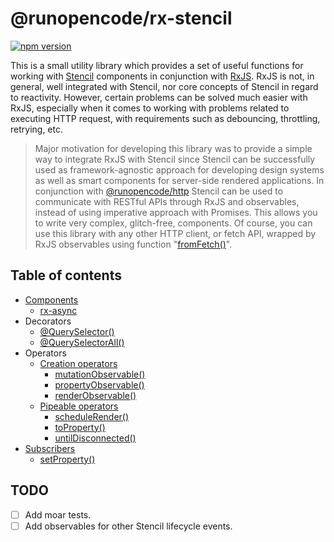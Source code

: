 # @runopencode/rx-stencil

[![npm version](https://badge.fury.io/js/@runopencode%2Frx-stencil.svg)](https://badge.fury.io/js/@runopencode%2Frx-stencil)

This is a small utility library which provides a set of useful functions for working
with [Stencil](https://stenciljs.com) components in conjunction with [RxJS](https://rxjs.dev). RxJS is not, in general,
well integrated with Stencil, nor core concepts of Stencil in regard to reactivity. However, certain problems can be
solved much easier with RxJS, especially when it comes to working with problems related to executing HTTP request,
with requirements such as debouncing, throttling, retrying, etc.

> Major motivation for developing this library was to provide a simple way to integrate RxJS with Stencil since Stencil
> can be successfully used as framework-agnostic approach for developing design systems as well as smart
> components for server-side rendered applications. In conjunction with
> [@runopencode/http](https://github.com/RunOpenCode/http) Stencil can be used to communicate with RESTful APIs through
> RxJS and observables, instead of using imperative approach with Promises. This allows you to write very
> complex, glitch-free, components. Of course, you can use this library with any other HTTP client, or fetch API,
> wrapped by RxJS observables using function "[fromFetch()](https://rxjs.dev/api/fetch/fromFetch)".

## Table of contents

- [Components](docs/components.md)
    - [rx-async](docs/components.md#rx-async)
- Decorators
    - [@QuerySelector()](docs/query-selector-decorator.md)
    - [@QuerySelectorAll()](docs/query-selector-all-decorator.md)
- Operators
    - [Creation operators](docs/creation-operators.md)
        - [mutationObservable()](docs/creation-operators.md#mutationobservable)
        - [propertyObservable()](docs/creation-operators.md#propertyobservable)
        - [renderObservable()](docs/creation-operators.md#renderobservable)
    - [Pipeable operators](docs/pipeable-operators.md)
        - [scheduleRender()](docs/pipeable-operators.md#schedulerender)
        - [toProperty()](docs/pipeable-operators.md#toproperty)
        - [untilDisconnected()](docs/pipeable-operators.md#untildisconnected)
- [Subscribers](docs/subscribers.md)
    - [setProperty()](docs/subscribers.md#setproperty)

## TODO

- [ ] Add moar tests.
- [ ] Add observables for other Stencil lifecycle events.
